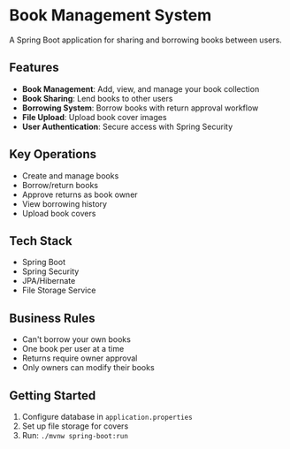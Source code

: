 # Book Management System

A Spring Boot application for sharing and borrowing books between users.

## Features

- **Book Management**: Add, view, and manage your book collection
- **Book Sharing**: Lend books to other users
- **Borrowing System**: Borrow books with return approval workflow
- **File Upload**: Upload book cover images
- **User Authentication**: Secure access with Spring Security

## Key Operations

- Create and manage books
- Borrow/return books
- Approve returns as book owner
- View borrowing history
- Upload book covers

## Tech Stack

- Spring Boot
- Spring Security
- JPA/Hibernate
- File Storage Service

## Business Rules

- Can't borrow your own books
- One book per user at a time
- Returns require owner approval
- Only owners can modify their books

## Getting Started

1. Configure database in `application.properties`
2. Set up file storage for covers
3. Run: `./mvnw spring-boot:run`